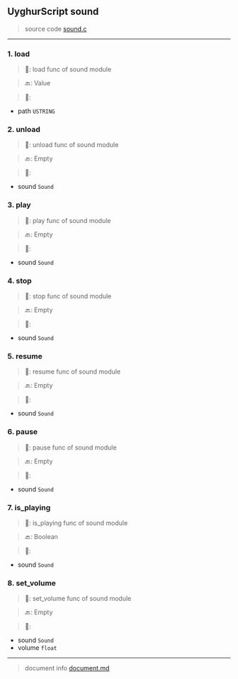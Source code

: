 
## UyghurScript sound

> source code [sound.c](../../uyghur/externals/sound.c)
---

### 1. load

> 📝:  load func of sound module

> 🔙: Value

> 🛒: 
* path  `USTRING`


### 2. unload

> 📝:  unload func of sound module

> 🔙: Empty

> 🛒: 
* sound  `Sound`


### 3. play

> 📝:  play func of sound module

> 🔙: Empty

> 🛒: 
* sound  `Sound`


### 4. stop

> 📝:  stop func of sound module

> 🔙: Empty

> 🛒: 
* sound  `Sound`


### 5. resume

> 📝:  resume func of sound module

> 🔙: Empty

> 🛒: 
* sound  `Sound`


### 6. pause

> 📝:  pause func of sound module

> 🔙: Empty

> 🛒: 
* sound  `Sound`


### 7. is_playing

> 📝:  is_playing func of sound module

> 🔙: Boolean

> 🛒: 
* sound  `Sound`


### 8. set_volume

> 📝:  set_volume func of sound module

> 🔙: Empty

> 🛒: 
* sound  `Sound`
* volume  `float`


---
> document info [document.md](../README.md)
